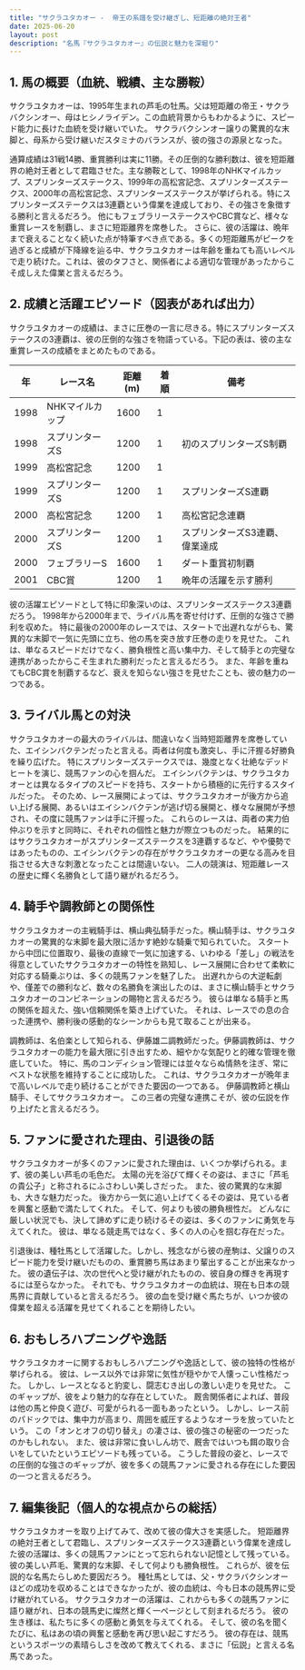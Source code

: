 ```yaml
---
title: "サクラユタカオー -  帝王の系譜を受け継ぎし、短距離の絶対王者"
date: 2025-06-20
layout: post
description: "名馬『サクラユタカオー』の伝説と魅力を深堀り"
---
```


## 1. 馬の概要（血統、戦績、主な勝鞍）

サクラユタカオーは、1995年生まれの芦毛の牡馬。父は短距離の帝王・サクラバクシンオー、母はヒシノライデン。この血統背景からもわかるように、スピード能力に長けた血統を受け継いでいた。  サクラバクシンオー譲りの驚異的な末脚と、母系から受け継いだスタミナのバランスが、彼の強さの源泉となった。

通算成績は31戦14勝、重賞勝利は実に11勝。その圧倒的な勝利数は、彼を短距離界の絶対王者として君臨させた。主な勝鞍として、1998年のNHKマイルカップ、スプリンターズステークス、1999年の高松宮記念、スプリンターズステークス、2000年の高松宮記念、スプリンターズステークスが挙げられる。特にスプリンターズステークスは3連覇という偉業を達成しており、その強さを象徴する勝利と言えるだろう。  他にもフェブラリーステークスやCBC賞など、様々な重賞レースを制覇し、まさに短距離界を席巻した。  さらに、彼の活躍は、晩年まで衰えることなく続いた点が特筆すべき点である。多くの短距離馬がピークを過ぎると成績が下降線を辿る中、サクラユタカオーは年齢を重ねても高いレベルで走り続けた。これは、彼のタフさと、関係者による適切な管理があったからこそ成しえた偉業と言えるだろう。


## 2. 成績と活躍エピソード（図表があれば出力）

サクラユタカオーの成績は、まさに圧巻の一言に尽きる。特にスプリンターズステークスの3連覇は、彼の圧倒的な強さを物語っている。下記の表は、彼の主な重賞レースの成績をまとめたものである。

| 年 | レース名          | 距離(m) | 着順 | 備考                                     |
|---|-----------------|---------|-----|-----------------------------------------|
| 1998 | NHKマイルカップ   | 1600    | 1   |                                         |
| 1998 | スプリンターズS   | 1200    | 1   | 初のスプリンターズS制覇                 |
| 1999 | 高松宮記念       | 1200    | 1   |                                         |
| 1999 | スプリンターズS   | 1200    | 1   | スプリンターズS連覇                     |
| 2000 | 高松宮記念       | 1200    | 1   | 高松宮記念連覇                           |
| 2000 | スプリンターズS   | 1200    | 1   | スプリンターズS3連覇、偉業達成           |
| 2000 | フェブラリーS     | 1600    | 1   | ダート重賞初制覇                         |
| 2001 | CBC賞            | 1200    | 1   | 晩年の活躍を示す勝利                       |


彼の活躍エピソードとして特に印象深いのは、スプリンターズステークス3連覇だろう。  1998年から2000年まで、ライバル馬を寄せ付けず、圧倒的な強さで勝利を収めた。  特に最後の2000年のレースでは、スタートで出遅れながらも、驚異的な末脚で一気に先頭に立ち、他の馬を突き放す圧巻の走りを見せた。  これは、単なるスピードだけでなく、勝負根性と高い集中力、そして騎手との完璧な連携があったからこそ生まれた勝利だったと言えるだろう。  また、年齢を重ねてもCBC賞を制覇するなど、衰えを知らない強さを見せたことも、彼の魅力の一つである。


## 3. ライバル馬との対決

サクラユタカオーの最大のライバルは、間違いなく当時短距離界を席巻していた、エイシンバクテンだったと言える。両者は何度も激突し、手に汗握る好勝負を繰り広げた。  特にスプリンターズステークスでは、幾度となく壮絶なデッドヒートを演じ、競馬ファンの心を掴んだ。  エイシンバクテンは、サクラユタカオーとは異なるタイプのスピードを持ち、スタートから積極的に先行するスタイルだった。  そのため、レース展開によっては、サクラユタカオーが後方から追い上げる展開、あるいはエイシンバクテンが逃げ切る展開と、様々な展開が予想され、その度に競馬ファンは手に汗握った。  これらのレースは、両者の実力伯仲ぶりを示すと同時に、それぞれの個性と魅力が際立つものだった。  結果的にはサクラユタカオーがスプリンターズステークスを3連覇するなど、やや優勢ではあったものの、エイシンバクテンの存在がサクラユタカオーの更なる高みを目指させる大きな刺激となったことは間違いない。  二人の競演は、短距離レースの歴史に輝く名勝負として語り継がれるだろう。


## 4. 騎手や調教師との関係性

サクラユタカオーの主戦騎手は、横山典弘騎手だった。横山騎手は、サクラユタカオーの驚異的な末脚を最大限に活かす絶妙な騎乗で知られていた。  スタートから中団に位置取り、最後の直線で一気に加速する、いわゆる「差し」の戦法を得意としていたサクラユタカオーの特性を熟知し、レース展開に合わせて柔軟に対応する騎乗ぶりは、多くの競馬ファンを魅了した。  出遅れからの大逆転劇や、僅差での勝利など、数々の名勝負を演出したのは、まさに横山騎手とサクラユタカオーのコンビネーションの賜物と言えるだろう。  彼らは単なる騎手と馬の関係を超えた、強い信頼関係を築き上げていた。  それは、レースでの息の合った連携や、勝利後の感動的なシーンからも見て取ることが出来る。

調教師は、名伯楽として知られる、伊藤雄二調教師だった。伊藤調教師は、サクラユタカオーの能力を最大限に引き出すため、細やかな気配りと的確な管理を徹底していた。  特に、馬のコンディション管理には並々ならぬ情熱を注ぎ、常にベストな状態を維持することに成功した。  これは、サクラユタカオーが晩年まで高いレベルで走り続けることができた要因の一つである。  伊藤調教師と横山騎手、そしてサクラユタカオー。  この三者の完璧な連携こそが、彼の伝説を作り上げたと言えるだろう。


## 5. ファンに愛された理由、引退後の話

サクラユタカオーが多くのファンに愛された理由は、いくつか挙げられる。まず、彼の美しい芦毛の毛色だ。  太陽の光を浴びて輝くその姿は、まさに「芦毛の貴公子」と称されるにふさわしい美しさだった。  また、彼の驚異的な末脚も、大きな魅力だった。  後方から一気に追い上げてくるその姿は、見ている者を興奮と感動で満たしてくれた。  そして、何よりも彼の勝負根性だ。  どんなに厳しい状況でも、決して諦めずに走り続けるその姿は、多くのファンに勇気を与えてくれた。  彼は、単なる競走馬ではなく、多くの人の心を掴む存在だった。

引退後は、種牡馬として活躍した。しかし、残念ながら彼の産駒は、父譲りのスピード能力を受け継いだものの、重賞勝ち馬はあまり輩出することが出来なかった。  彼の遺伝子は、次の世代へと受け継がれたものの、彼自身の輝きを再現するには至らなかった。  それでも、サクラユタカオーの血統は、現在も日本の競馬界に貢献していると言えるだろう。  彼の血を受け継ぐ馬たちが、いつか彼の偉業を超える活躍を見せてくれることを期待したい。


## 6. おもしろハプニングや逸話

サクラユタカオーに関するおもしろハプニングや逸話として、彼の独特の性格が挙げられる。  彼は、レース以外では非常に気性が穏やかで人懐っこい性格だった。  しかし、レースとなると豹変し、闘志むき出しの激しい走りを見せた。  このギャップが、彼をより魅力的な存在としていた。  厩舎関係者によれば、普段は他の馬と仲良く遊び、可愛がられる一面もあったという。  しかし、レース前のパドックでは、集中力が高まり、周囲を威圧するようなオーラを放っていたという。  この「オンとオフの切り替え」の凄さは、彼の強さの秘密の一つだったのかもしれない。  また、彼は非常に食いしん坊で、厩舎ではいつも餌の取り合いをしていたというエピソードも残っている。  こうした普段の姿と、レースでの圧倒的な強さのギャップが、彼を多くの競馬ファンに愛される存在にした要因の一つと言えるだろう。


## 7. 編集後記（個人的な視点からの総括）

サクラユタカオーを取り上げてみて、改めて彼の偉大さを実感した。  短距離界の絶対王者として君臨し、スプリンターズステークス3連覇という偉業を達成した彼の活躍は、多くの競馬ファンにとって忘れられない記憶として残っている。  彼の美しい芦毛、驚異的な末脚、そして何よりも勝負根性。  これらが、彼を伝説的な名馬たらしめた要因だろう。  種牡馬としては、父・サクラバクシンオーほどの成功を収めることはできなかったが、彼の血統は、今も日本の競馬界に受け継がれている。  サクラユタカオーの活躍は、これからも多くの競馬ファンに語り継がれ、日本の競馬史に燦然と輝く一ページとして刻まれるだろう。  彼の生き様は、私たちに多くの感動と勇気を与えてくれる。  そして、彼の名を聞くたびに、私はあの頃の興奮と感動を再び思い起こすだろう。  彼の存在は、競馬というスポーツの素晴らしさを改めて教えてくれる、まさに「伝説」と言える名馬であった。
